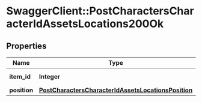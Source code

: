 # SwaggerClient::PostCharactersCharacterIdAssetsLocations200Ok

## Properties
Name | Type | Description | Notes
------------ | ------------- | ------------- | -------------
**item_id** | **Integer** | item_id integer | 
**position** | [**PostCharactersCharacterIdAssetsLocationsPosition**](PostCharactersCharacterIdAssetsLocationsPosition.md) |  | 


